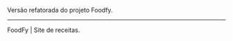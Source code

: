 Versão refatorada do projeto Foodfy.

---------------------------------------------------
FoodFy | Site de receitas.
